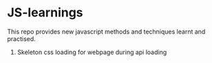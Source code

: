 # JS-learnings
This repo provides new javascript methods and techniques learnt and practised.

1. Skeleton css loading for webpage during api loading
